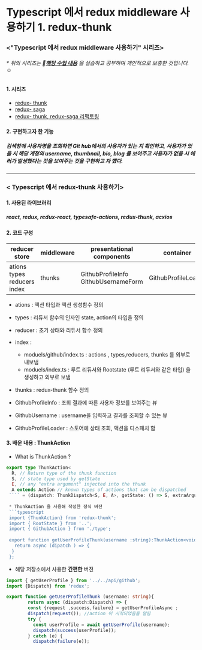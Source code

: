 # Typescript 에서 redux middleware 사용하기 1. redux-thunk

### <"Typescript 에서 redux middleware 사용하기" 시리즈>
###### * 위의 시리즈는 🎇**[해당 수업 내용](https://react.vlpt.us/using-typescript/06-ts-redux-middleware.html)** 을 실습하고 공부하며 개인적으로 보충한 것입니다. ☺

#### 1. 시리즈
  * [redux- thunk](https://github.com/BadaHertz52/practice_ts_redux-thunk)
  * [redux- saga](https://github.com/BadaHertz52/practic_ts_redux-saga)
  * [redux- thunk, redux-saga 리팩토링](https://github.com/BadaHertz52/practice_ts_redux_middleware ) 

#### 2. 구현하고자 한 기능 
##### 검색창에 사용자명을 조회하면  Git hub에서의 사용자가 있는 지 확인하고, 사용자가 있을 시 해당 계정의 username, thumbnail, bio, blog  를 보여주고 사용자가 없을 시 에러가 발생했다는 것을 보여주는 것을 구현하고 자 했다. 
-------------------------------------------------------------------------------------------------------------------------------------

### < Typescript 에서 redux-thunk 사용하기>

#### 1. 사용된 라이브러리
##### react, redux, redux-react, typesafe-actions, redux-thunk, acxios 


#### 2. 코드 구성
|reducer store |middleware|presentational components|container|
|--------------|----------|-------------------------|-------------------|
|ations <br >types <br> reducers <br> index|thunks     |GithubProfileInfo <br> GithubUsernameForm         |GithubProfileLoader|

* ations : 액션 타입과 액션 생성함수 정의

* types : 리듀서 함수의 인자인 state, action의 타입을 정의

* reducer : 초기 상태와 리듀서 함수 정의

* index : 
  *  moduels/github/index.ts : actions , types,reducers, thunks 를 외부로 내보냄 
  * moduels/index.ts : 루트 리듀서와 Rootstate (루트 리듀서와 같은 타입) 을 생성하고 외부로 보냄 
  
* thunks : redux-thunk 함수 정의 

* GithubProfileInfo : 조회 결과에 따른 사용자 정보를 보여주는 뷰

* GithubUsername : username을 입력하고 결과를 조회할 수 있는 뷰 

* GithubProfileLoader : 스토어에 상태 조회, 액션을 디스패치 함 


#### 3. 배운 내용 : ThunkAction 

* What is ThunkAction ? 
```typescript
export type ThunkAction<
  R, // Return type of the thunk function
  S, // state type used by getState
  E, // any "extra argument" injected into the thunk
  A extends Action // known types of actions that can be dispatched
 ```` = (dispatch: ThunkDispatch<S, E, A>, getState: () => S, extraArgument: E) => R
 
 * ThunkAction 을 사용해 작성한 정식 버전 
 ```typescript
 import {ThunkAction} from 'redux-thunk';
 import { RootState } from '..';
 import { GithubAction } from './type';
 
 export function getUserProfileThunk(username :string):ThunkAction<void,RootState ,null , GithubAction>{
   return async (dipatch ) => {
  }
 };
```


* 해당 저장소에서 사용한 **간편한** 버전 

 
```typescript
import { getUserProfile } from '../../api/github';
import {Dispatch} from 'redux';

export function getUserProfileThunk (username: string){
        return async (dispatch:Dispatch) => {
        const {request ,success,failure} = getUserProfileAsync ;
        dispatch(request()); //action 이 시작되었음을 알림
        try {
          const userProfile = await getUserProfile(username);
          dispatch(success(userProfile));
        } catch (e) {
          dispatch(failure(e));
```
